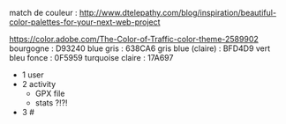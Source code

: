 
match de couleur :
http://www.dtelepathy.com/blog/inspiration/beautiful-color-palettes-for-your-next-web-project


https://color.adobe.com/The-Color-of-Traffic-color-theme-2589902
bourgogne : D93240
blue gris : 638CA6
gris blue (claire) :  BFD4D9
vert bleu fonce : 0F5959
turquoise claire : 17A697 


* 1 user
* 2 activity
    * GPX file
    * stats ?!?!
* 3 #

